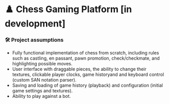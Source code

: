# ♟️ Chess Gaming Platform [in development]

### 🛠 Project assumptions

- Fully functional implementation of chess from scratch, including rules such as castling, en passant, pawn promotion, check/checkmate, and highlighting possible moves.
- User interface with draggable pieces, the ability to change their textures, clickable player clocks, game historyand and keyboard control (custom SAN notation parser).
- Saving and loading of game history (playback) and configuration (initial game settings and textures).
- Ability to play against a bot.
